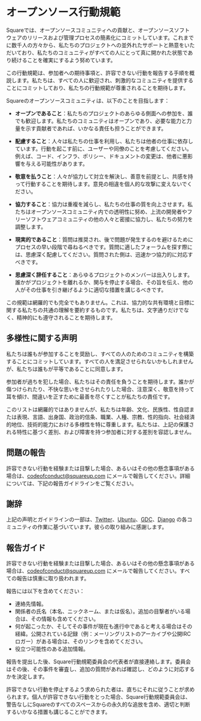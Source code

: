 # オープンソース行動規範

Squareでは、オープンソースコミュニティへの貢献と、オープンソースソフトウェアのリリースおよび管理プロセスの簡素化にコミットしています。これまでに数千人の方々から、私たちのプロジェクトへの並外れたサポートと熱意をいただいており、私たちのコミュニティがすべての人にとって真に開かれた状態であり続けることを確実にするよう努めています。

この行動規範は、参加者への期待事項と、許容できない行動を報告する手順を概説します。私たちは、すべての人に歓迎され、刺激的なコミュニティを提供することにコミットしており、私たちの行動規範が尊重されることを期待します。

Squareのオープンソースコミュニティは、以下のことを目指します：

 * **オープンであること**：私たちのプロジェクトのあらゆる側面への参加を、誰でも歓迎します。私たちのコミュニティはオープンであり、必要な能力と力量を示す貢献者であれば、いかなる責任も担うことができます。

 * **配慮すること**：人々は私たちの仕事を利用し、私たちは他者の仕事に依存しています。行動を起こす前に、ユーザーや同僚のことを考慮してください。例えば、コード、インフラ、ポリシー、ドキュメントの変更は、他者に悪影響を与える可能性があります。

 * **敬意を払うこと**：人々が協力して対立を解決し、善意を前提とし、共感を持って行動することを期待します。意見の相違を個人的な攻撃に変えないでください。

 * **協力すること**：協力は重複を減らし、私たちの仕事の質を向上させます。私たちはオープンソースコミュニティ内での透明性に努め、上流の開発者やフリーソフトウェアコミュニティの他の人々と密接に協力し、私たちの努力を調整します。

 * **現実的であること**：質問は推奨され、後で問題が発生するのを避けるためにプロセスの早い段階で尋ねるべきです。質問に適したフォーラムを探す際には、思慮深く配慮してください。質問された側は、迅速かつ協力的に対応すべきです。

 * **思慮深く辞任すること**：あらゆるプロジェクトのメンバーは出入りします。誰かがプロジェクトを離れるか、関与を停止する場合、その旨を伝え、他の人がその仕事を引き継げるように適切な措置を講じるべきです。

この規範は網羅的でも完全でもありません。これは、協力的な共有環境と目標に関する私たちの共通の理解を要約するものです。私たちは、文字通りだけでなく、精神的にも遵守されることを期待します。

多様性に関する声明
-------------------

私たちは誰もが参加することを奨励し、すべての人のためのコミュニティを構築することにコミットしています。すべての人を満足させられないかもしれませんが、私たちは誰もが平等であることに同意します。

参加者が過ちを犯した場合、私たちはその責任を負うことを期待します。誰かが傷つけられたり、不快な思いをさせられたりした場合、注意深く、敬意を持って耳を傾け、間違いを正すために最善を尽くすことが私たちの責任です。

このリストは網羅的ではありませんが、私たちは年齢、文化、民族性、性自認または表現、言語、出身国、政治的信条、職業、人種、宗教、性的指向、社会経済的地位、技術的能力における多様性を特に尊重します。私たちは、上記の保護される特性に基づく差別、および障害を持つ参加者に対する差別を容認しません。

問題の報告
----------------

許容できない行動を経験または目撃した場合、あるいはその他の懸念事項がある場合は、[codeofconduct@squareup.com][codeofconduct_at] にメールで報告してください。詳細については、下記の報告ガイドラインをご覧ください。

謝辞
------

上記の声明とガイドラインの一部は、[Twitter][twitter_coc]、[Ubuntu][ubuntu_coc]、[GDC][gdc_coc]、[Django][django_coc] の各コミュニティの作業に基づいています。彼らの取り組みに感謝します。

報告ガイド
---------------

許容できない行動を経験または目撃した場合、あるいはその他の懸念事項がある場合は、[codeofconduct@squareup.com][codeofconduct_at] にメールで報告してください。すべての報告は慎重に取り扱われます。

報告には以下を含めてください：

 * 連絡先情報。
 * 関係者の氏名（本名、ニックネーム、または仮名）。追加の目撃者がいる場合は、その情報も含めてください。
 * 何が起こったか、そしてその事件が現在も進行中であると考える場合はその経緯。公開されている記録（例：メーリングリストのアーカイブや公開IRCロガー）がある場合は、そのリンクを含めてください。
 * 役立つ可能性のある追加情報。

報告を提出した後、Square行動規範委員会の代表者が直接連絡します。委員会はその後、その事件を審査し、追加の質問があれば確認し、どのように対応するかを決定します。

許容できない行動を停止するよう求められた者は、直ちにそれに従うことが求められます。個人が許容できない行動をとった場合、Square行動規範委員会は、警告なしにSquareのすべてのスペースからの永久的な追放を含め、適切と判断するいかなる措置も講じることができます。

[codeofconduct_at]: mailto:codeofconduct@squareup.com
[twitter_coc]: https://github.com/twitter/code-of-conduct/blob/master/code-of-conduct.md
[ubuntu_coc]: https://ubuntu.com/community/code-of-conduct
[gdc_coc]: https://www.gdconf.com/code-of-conduct
[django_coc]: https://www.djangoproject.com/conduct/reporting/